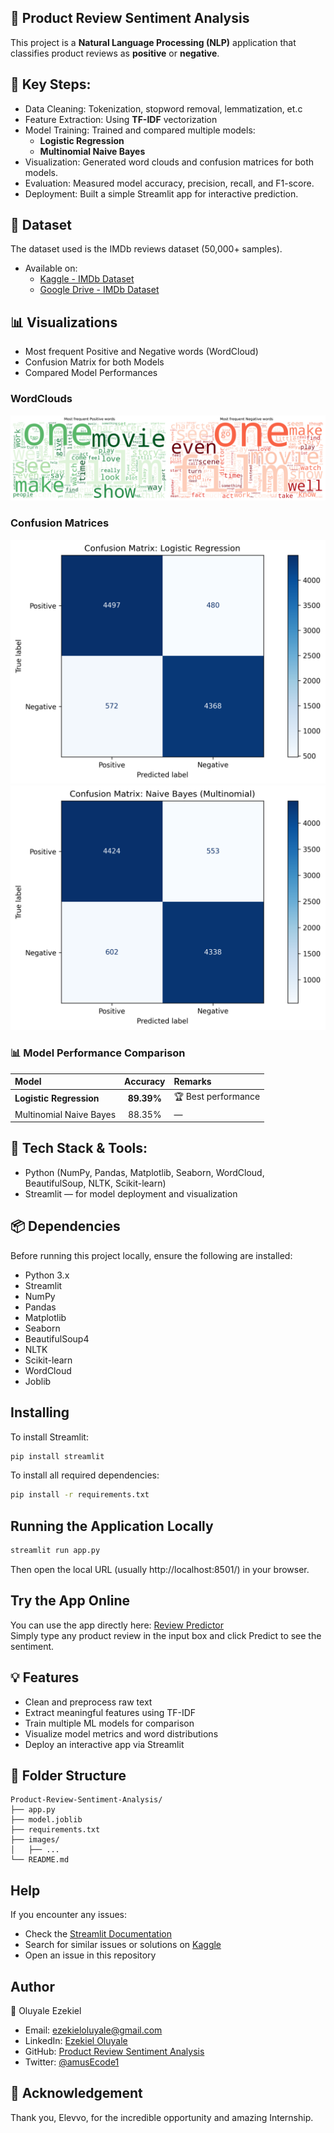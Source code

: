 ## 🛒 Product Review Sentiment Analysis
This project is a **Natural Language Processing (NLP)** application that classifies product reviews as **positive** or **negative**.

## 🧩 Key Steps:
- Data Cleaning: Tokenization, stopword removal, lemmatization, et.c
- Feature Extraction: Using **TF-IDF** vectorization
- Model Training: Trained and compared multiple models:
  - **Logistic Regression** 
  - **Multinomial Naive Bayes**
- Visualization: Generated word clouds and confusion matrices for both models.
- Evaluation: Measured model accuracy, precision, recall, and F1-score.
- Deployment: Built a simple Streamlit app for interactive prediction.

## 📂 Dataset
The dataset used is the IMDb reviews dataset (50,000+ samples).
- Available on:
  - [Kaggle - IMDb Dataset](https://www.kaggle.com/datasets/lakshmi25npathi/imdb-dataset-of-50k-movie-reviews)
  - [Google Drive - IMDb Dataset](https://drive.google.com/file/d/1JsU2vlOo1D40xl7SEC7QTgb2GEh38WgN/view?usp=drivesdk)

## 📊 Visualizations
- Most frequent Positive and Negative words (WordCloud)
- Confusion Matrix for both Models
- Compared Model Performances

### WordClouds
![Most frequent Positive and Negative Words](images/word_cloud.png)

### Confusion Matrices
![Confusion Matrix (Logistic Regression)](images/confusion_matrix_logistic_regression.png)
![Confusion Matrix (Naive Bayes(multinomial))](images/confusion_matrix_naive_bayes_(multinomial).png)

### 📊 Model Performance Comparison
| Model | Accuracy | Remarks |
|:---------------------------|:----------:|:----------------------|
| **Logistic Regression** | **89.39%** | 🏆 Best performance |
| Multinomial Naive Bayes | 88.35% | — |

## 🧠 Tech Stack & Tools: 
- Python (NumPy, Pandas, Matplotlib, Seaborn, WordCloud, BeautifulSoup, NLTK, Scikit-learn)
- Streamlit — for model deployment and visualization

## 📦 Dependencies
Before running this project locally, ensure the following are installed:
- Python 3.x
- Streamlit
- NumPy
- Pandas
- Matplotlib
- Seaborn
- BeautifulSoup4
- NLTK
- Scikit-learn
- WordCloud
- Joblib

## Installing
To install Streamlit:
```sh
pip install streamlit
```
To install all required dependencies:
```sh
pip install -r requirements.txt
```

## Running the Application Locally
```sh
streamlit run app.py
```
Then open the local URL (usually http://localhost:8501/) in your browser.

## Try the App Online
You can use the app directly here: [Review Predictor](https://reviewpredictor.streamlit.app/)<br>
Simply type any product review in the input box and click Predict to see the sentiment.

## 💡 Features
- Clean and preprocess raw text
- Extract meaningful features using TF-IDF
- Train multiple ML models for comparison
- Visualize model metrics and word distributions
- Deploy an interactive app via Streamlit

## 📂 Folder Structure
```
Product-Review-Sentiment-Analysis/
├── app.py               
├── model.joblib         
├── requirements.txt     
├── images/              
│   ├── ...             
└── README.md          
```

## Help
If you encounter any issues:
- Check the [Streamlit Documentation](https://docs.streamlit.io/)
- Search for similar issues or solutions on [Kaggle](https://www.kaggle.com/)
- Open an issue in this repository

## Author
👤 Oluyale Ezekiel
- Email: ezekieloluyale@gmail.com
- LinkedIn: [Ezekiel Oluyale](https://www.linkedin.com/in/ezekiel-oluyale)
- GitHub: [Product Review Sentiment Analysis](https://github.com/amusEcode1/Product_Review_Sentiment_Analysis)
- Twitter: [@amusEcode1](https://x.com/amusEcode1?t=uHxhLzrA1TShRiSMrYZQiQ&s=09)

## 🙏 Acknowledgement
Thank you, Elevvo, for the incredible opportunity and amazing Internship.
